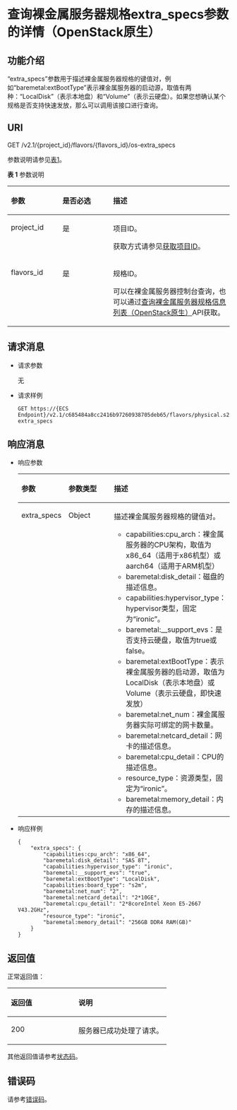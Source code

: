 # 查询裸金属服务器规格extra\_specs参数的详情（OpenStack原生）<a name="ZH-CN_TOPIC_0114885743"></a>

## 功能介绍<a name="section62221755111516"></a>

“extra\_specs”参数用于描述裸金属服务器规格的键值对，例如“baremetal:extBootType”表示裸金属服务器的启动源，取值有两种：“LocalDisk”（表示本地盘）和“Volume”（表示云硬盘）。如果您想确认某个规格是否支持快速发放，那么可以调用该接口进行查询。

## URI<a name="section116617920169"></a>

GET /v2.1/\{project\_id\}/flavors/\{flavors\_id\}/os-extra\_specs

参数说明请参见[表1](#table955744812451)。

**表 1**  参数说明

<a name="table955744812451"></a>
<table><thead align="left"><tr id="row1155794814454"><th class="cellrowborder" valign="top" width="23.232323232323232%" id="mcps1.2.4.1.1"><p id="zh-cn_topic_0057973064_p26298136"><a name="zh-cn_topic_0057973064_p26298136"></a><a name="zh-cn_topic_0057973064_p26298136"></a>参数</p>
</th>
<th class="cellrowborder" valign="top" width="22.732273227322732%" id="mcps1.2.4.1.2"><p id="zh-cn_topic_0057973064_p49774232"><a name="zh-cn_topic_0057973064_p49774232"></a><a name="zh-cn_topic_0057973064_p49774232"></a>是否必选</p>
</th>
<th class="cellrowborder" valign="top" width="54.03540354035403%" id="mcps1.2.4.1.3"><p id="zh-cn_topic_0057973064_p5180964"><a name="zh-cn_topic_0057973064_p5180964"></a><a name="zh-cn_topic_0057973064_p5180964"></a>描述</p>
</th>
</tr>
</thead>
<tbody><tr id="row13559114874517"><td class="cellrowborder" valign="top" width="23.232323232323232%" headers="mcps1.2.4.1.1 "><p id="zh-cn_topic_0057973064_p35224963"><a name="zh-cn_topic_0057973064_p35224963"></a><a name="zh-cn_topic_0057973064_p35224963"></a>project_id</p>
</td>
<td class="cellrowborder" valign="top" width="22.732273227322732%" headers="mcps1.2.4.1.2 "><p id="zh-cn_topic_0057973064_p34649765"><a name="zh-cn_topic_0057973064_p34649765"></a><a name="zh-cn_topic_0057973064_p34649765"></a>是</p>
</td>
<td class="cellrowborder" valign="top" width="54.03540354035403%" headers="mcps1.2.4.1.3 "><p id="zh-cn_topic_0057973064_p55167604"><a name="zh-cn_topic_0057973064_p55167604"></a><a name="zh-cn_topic_0057973064_p55167604"></a>项目ID。</p>
<p id="p652825144113"><a name="p652825144113"></a><a name="p652825144113"></a>获取方式请参见<a href="获取项目ID.md">获取项目ID</a>。</p>
</td>
</tr>
<tr id="row255944854514"><td class="cellrowborder" valign="top" width="23.232323232323232%" headers="mcps1.2.4.1.1 "><p id="zh-cn_topic_0057973064_p18974100"><a name="zh-cn_topic_0057973064_p18974100"></a><a name="zh-cn_topic_0057973064_p18974100"></a>flavors_id</p>
</td>
<td class="cellrowborder" valign="top" width="22.732273227322732%" headers="mcps1.2.4.1.2 "><p id="zh-cn_topic_0057973064_p60507121"><a name="zh-cn_topic_0057973064_p60507121"></a><a name="zh-cn_topic_0057973064_p60507121"></a>是</p>
</td>
<td class="cellrowborder" valign="top" width="54.03540354035403%" headers="mcps1.2.4.1.3 "><p id="zh-cn_topic_0057973064_p2129750"><a name="zh-cn_topic_0057973064_p2129750"></a><a name="zh-cn_topic_0057973064_p2129750"></a>规格ID。</p>
<p id="p1461914516495"><a name="p1461914516495"></a><a name="p1461914516495"></a>可以在<span id="zh-cn_topic_0053158674_text374914110111"><a name="zh-cn_topic_0053158674_text374914110111"></a><a name="zh-cn_topic_0053158674_text374914110111"></a>裸金属服务器</span><span id="zh-cn_topic_0053158674_text1749131818"><a name="zh-cn_topic_0053158674_text1749131818"></a><a name="zh-cn_topic_0053158674_text1749131818"></a></span>控制台查询，也可以通过<a href="查询裸金属服务器规格信息列表（OpenStack原生）.md">查询裸金属服务器规格信息列表（OpenStack原生）</a>API获取。</p>
</td>
</tr>
</tbody>
</table>

## 请求消息<a name="section1517812126172"></a>

-   请求参数

    无

-   请求样例

    ```
    GET https://{ECS Endpoint}/v2.1/c685484a8cc2416b97260938705deb65/flavors/physical.s2.medium/os-extra_specs
    ```


## 响应消息<a name="section3899184185"></a>

-   响应参数

    <a name="zh-cn_topic_0057973064_table28168569"></a>
    <table><thead align="left"><tr id="zh-cn_topic_0057973064_row26406300"><th class="cellrowborder" valign="top" width="21.95%" id="mcps1.1.4.1.1"><p id="p59978491115233"><a name="p59978491115233"></a><a name="p59978491115233"></a>参数</p>
    </th>
    <th class="cellrowborder" valign="top" width="21.95%" id="mcps1.1.4.1.2"><p id="p26419641115233"><a name="p26419641115233"></a><a name="p26419641115233"></a>参数类型</p>
    </th>
    <th class="cellrowborder" valign="top" width="56.10000000000001%" id="mcps1.1.4.1.3"><p id="p64181866115233"><a name="p64181866115233"></a><a name="p64181866115233"></a>描述</p>
    </th>
    </tr>
    </thead>
    <tbody><tr id="zh-cn_topic_0057973064_row46433444"><td class="cellrowborder" valign="top" width="21.95%" headers="mcps1.1.4.1.1 "><p id="zh-cn_topic_0057973064_p3012613"><a name="zh-cn_topic_0057973064_p3012613"></a><a name="zh-cn_topic_0057973064_p3012613"></a>extra_specs</p>
    </td>
    <td class="cellrowborder" valign="top" width="21.95%" headers="mcps1.1.4.1.2 "><p id="zh-cn_topic_0057973064_p42695066"><a name="zh-cn_topic_0057973064_p42695066"></a><a name="zh-cn_topic_0057973064_p42695066"></a>Object</p>
    </td>
    <td class="cellrowborder" valign="top" width="56.10000000000001%" headers="mcps1.1.4.1.3 "><p id="zh-cn_topic_0057973064_p9931138"><a name="zh-cn_topic_0057973064_p9931138"></a><a name="zh-cn_topic_0057973064_p9931138"></a>描述<span id="text6300153138"><a name="text6300153138"></a><a name="text6300153138"></a>裸金属服务器</span><span id="text13005314316"><a name="text13005314316"></a><a name="text13005314316"></a></span>规格的键值对。</p>
    <a name="ul6746628171115"></a><a name="ul6746628171115"></a><ul id="ul6746628171115"><li>capabilities:cpu_arch：<span id="text46223511313"><a name="text46223511313"></a><a name="text46223511313"></a>裸金属服务器</span><span id="text3622651316"><a name="text3622651316"></a><a name="text3622651316"></a></span>的CPU架构，取值为x86_64（适用于x86机型）或aarch64（适用于ARM机型）</li><li>baremetal:disk_detail：磁盘的描述信息。</li><li>capabilities:hypervisor_type：hypervisor类型，固定为“ironic”。</li><li>baremetal:__support_evs：是否支持云硬盘，取值为true或false。</li><li>baremetal:extBootType：表示<span id="text193781491131"><a name="text193781491131"></a><a name="text193781491131"></a>裸金属服务器</span><span id="text1037816914313"><a name="text1037816914313"></a><a name="text1037816914313"></a></span>的启动源，取值为LocalDisk（表示本地盘）或Volume（表示云硬盘，即快速发放）</li><li>baremetal:net_num：<span id="text105681112318"><a name="text105681112318"></a><a name="text105681112318"></a>裸金属服务器</span><span id="text9568811236"><a name="text9568811236"></a><a name="text9568811236"></a></span>实际可绑定的网卡数量。</li><li>baremetal:netcard_detail：网卡的描述信息。</li><li>baremetal:cpu_detail：CPU的描述信息。</li><li>resource_type：资源类型，固定为“ironic”。</li><li>baremetal:memory_detail：内存的描述信息。</li></ul>
    </td>
    </tr>
    </tbody>
    </table>


-   响应样例

    ```
    {
        "extra_specs": {
            "capabilities:cpu_arch": "x86_64",
            "baremetal:disk_detail": "SAS 8T",
            "capabilities:hypervisor_type": "ironic",
            "baremetal:__support_evs": "true",
            "baremetal:extBootType": "LocalDisk",
            "capabilities:board_type": "s2m",
            "baremetal:net_num": "2",
            "baremetal:netcard_detail": "2*10GE",
            "baremetal:cpu_detail": "2*8coreIntel Xeon E5-2667 V43.2GHz",
            "resource_type": "ironic",
            "baremetal:memory_detail": "256GB DDR4 RAM(GB)"
        }
    }
    ```


## 返回值<a name="section7610951"></a>

正常返回值：

<a name="zh-cn_topic_0106040941_table753804619176"></a>
<table><thead align="left"><tr id="zh-cn_topic_0106040941_row10735134615172"><th class="cellrowborder" valign="top" width="42.42%" id="mcps1.1.3.1.1"><p id="zh-cn_topic_0106040941_p19735204616177"><a name="zh-cn_topic_0106040941_p19735204616177"></a><a name="zh-cn_topic_0106040941_p19735204616177"></a>返回值</p>
</th>
<th class="cellrowborder" valign="top" width="57.58%" id="mcps1.1.3.1.2"><p id="zh-cn_topic_0106040941_p207355465176"><a name="zh-cn_topic_0106040941_p207355465176"></a><a name="zh-cn_topic_0106040941_p207355465176"></a>说明</p>
</th>
</tr>
</thead>
<tbody><tr id="zh-cn_topic_0106040941_row1473514621713"><td class="cellrowborder" valign="top" width="42.42%" headers="mcps1.1.3.1.1 "><p id="zh-cn_topic_0106040941_p13735144611178"><a name="zh-cn_topic_0106040941_p13735144611178"></a><a name="zh-cn_topic_0106040941_p13735144611178"></a>200</p>
</td>
<td class="cellrowborder" valign="top" width="57.58%" headers="mcps1.1.3.1.2 "><p id="zh-cn_topic_0106040941_p207351246161711"><a name="zh-cn_topic_0106040941_p207351246161711"></a><a name="zh-cn_topic_0106040941_p207351246161711"></a>服务器已成功处理了请求。</p>
</td>
</tr>
</tbody>
</table>

其他返回值请参考[状态码](状态码.md)。

## 错误码<a name="section14752650154917"></a>

请参考[错误码](错误码.md)。

